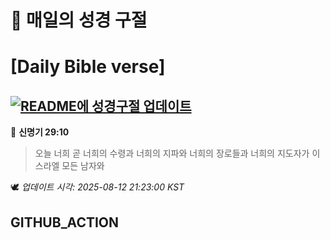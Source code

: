 # 🙏 매일의 성경 구절
# [Daily Bible verse]
## [![README에 성경구절 업데이트](https://github.com/DONGSUKA/first_test/actions/workflows/update-readme-bible.yml/badge.svg)](https://github.com/DONGSUKA/first_test/actions/workflows/update-readme-bible.yml)
<!-- START_BIBLE_VERSE -->
📖 **신명기 29:10**
> 오늘 너희 곧 너희의 수령과 너희의 지파와 너희의 장로들과 너희의 지도자가 이스라엘 모든 남자와

🕊️ _업데이트 시각: 2025-08-12 21:23:00 KST_
  <!-- END_BIBLE_VERSE -->
## GITHUB_ACTION

